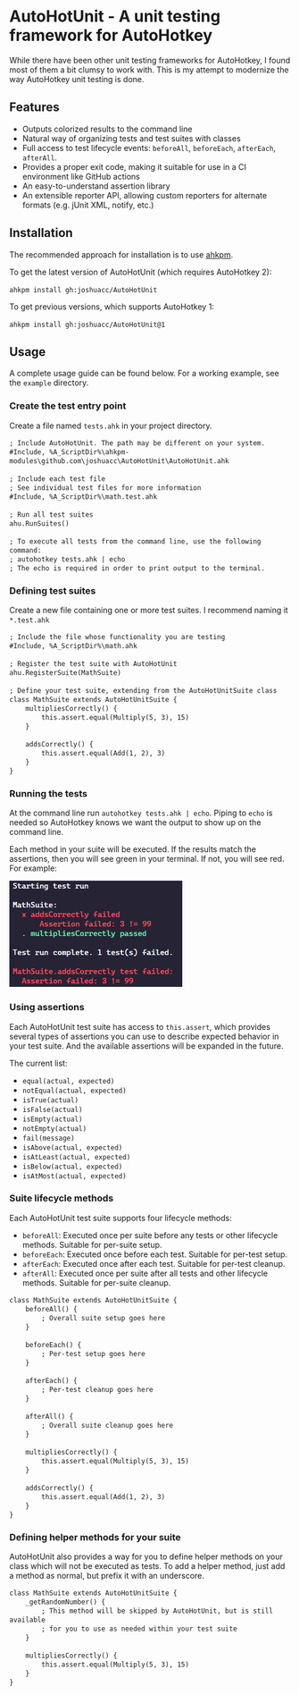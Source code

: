 # AutoHotUnit - A unit testing framework for AutoHotkey

While there have been other unit testing frameworks for AutoHotkey, I found most
of them a bit clumsy to work with. This is my attempt to modernize the 
way AutoHotkey unit testing is done.

## Features

- Outputs colorized results to the command line
- Natural way of organizing tests and test suites with classes
- Full access to test lifecycle events: `beforeAll`, `beforeEach`, `afterEach`, `afterAll`.
- Provides a proper exit code, making it suitable for use in a CI environment like GitHub actions
- An easy-to-understand assertion library
- An extensible reporter API, allowing custom reporters for alternate formats (e.g. jUnit XML, notify, etc.)

## Installation

The recommended approach for installation is to use [ahkpm][].

To get the latest version of AutoHotUnit (which requires AutoHotkey 2):

`ahkpm install gh:joshuacc/AutoHotUnit`

To get previous versions, which supports AutoHotkey 1:

`ahkpm install gh:joshuacc/AutoHotUnit@1`

## Usage

A complete usage guide can be found below. For a working example, see the
`example` directory.

### Create the test entry point

Create a file named `tests.ahk` in your project directory.

```autohotkey
; Include AutoHotUnit. The path may be different on your system.
#Include, %A_ScriptDir%\ahkpm-modules\github.com\joshuacc\AutoHotUnit\AutoHotUnit.ahk

; Include each test file
; See individual test files for more information
#Include, %A_ScriptDir%\math.test.ahk

; Run all test suites
ahu.RunSuites()

; To execute all tests from the command line, use the following command:
; autohotkey tests.ahk | echo
; The echo is required in order to print output to the terminal.
```


### Defining test suites

Create a new file containing one or more test suites. I recommend naming it 
`*.test.ahk`

```autohotkey
; Include the file whose functionality you are testing
#Include, %A_ScriptDir%\math.ahk

; Register the test suite with AutoHotUnit
ahu.RegisterSuite(MathSuite)

; Define your test suite, extending from the AutoHotUnitSuite class
class MathSuite extends AutoHotUnitSuite {
    multipliesCorrectly() {
        this.assert.equal(Multiply(5, 3), 15)
    }

    addsCorrectly() {
        this.assert.equal(Add(1, 2), 3)
    }
}
```

### Running the tests

At the command line run `autohotkey tests.ahk | echo`. Piping to `echo` is
needed so AutoHotkey knows we want the output to show up on the command line.

Each method in your suite will be executed. If the results match the assertions,
then you will see green in your terminal. If not, you will see red. For example:

![An example of a terminal showing both a failing and passing test](example-output.png)

### Using assertions

Each AutoHotUnit test suite has access to `this.assert`, which provides several
types of assertions you can use to describe expected behavior in your test
suite. And the available assertions will be expanded in the future.

The current list:

- `equal(actual, expected)`
- `notEqual(actual, expected)`
- `isTrue(actual)`
- `isFalse(actual)`
- `isEmpty(actual)`
- `notEmpty(actual)`
- `fail(message)`
- `isAbove(actual, expected)`
- `isAtLeast(actual, expected)`
- `isBelow(actual, expected)`
- `isAtMost(actual, expected)`

### Suite lifecycle methods

Each AutoHotUnit test suite supports four lifecycle methods:

- `beforeAll`: Executed once per suite before any tests or other lifecycle methods. Suitable for per-suite setup.
- `beforeEach`: Executed once before each test. Suitable for per-test setup.
- `afterEach`: Executed once after each test. Suitable for per-test cleanup.
- `afterAll`: Executed once per suite after all tests and other lifecycle methods. Suitable for per-suite cleanup.


```autohotkey
class MathSuite extends AutoHotUnitSuite {
    beforeAll() {
        ; Overall suite setup goes here
    }
    
    beforeEach() {
        ; Per-test setup goes here
    }

    afterEach() {
        ; Per-test cleanup goes here
    }

    afterAll() {
        ; Overall suite cleanup goes here
    }

    multipliesCorrectly() {
        this.assert.equal(Multiply(5, 3), 15)
    }

    addsCorrectly() {
        this.assert.equal(Add(1, 2), 3)
    }
}
```

### Defining helper methods for your suite

AutoHotUnit also provides a way for you to define helper methods on your class
which will not be executed as tests. To add a helper method, just add a method
as normal, but prefix it with an underscore.

```autohotkey
class MathSuite extends AutoHotUnitSuite {
    _getRandomNumber() {
        ; This method will be skipped by AutoHotUnit, but is still available
        ; for you to use as needed within your test suite
    }

    multipliesCorrectly() {
        this.assert.equal(Multiply(5, 3), 15)
    }
}
```


[ahkpm]:https://ahkpm.dev
